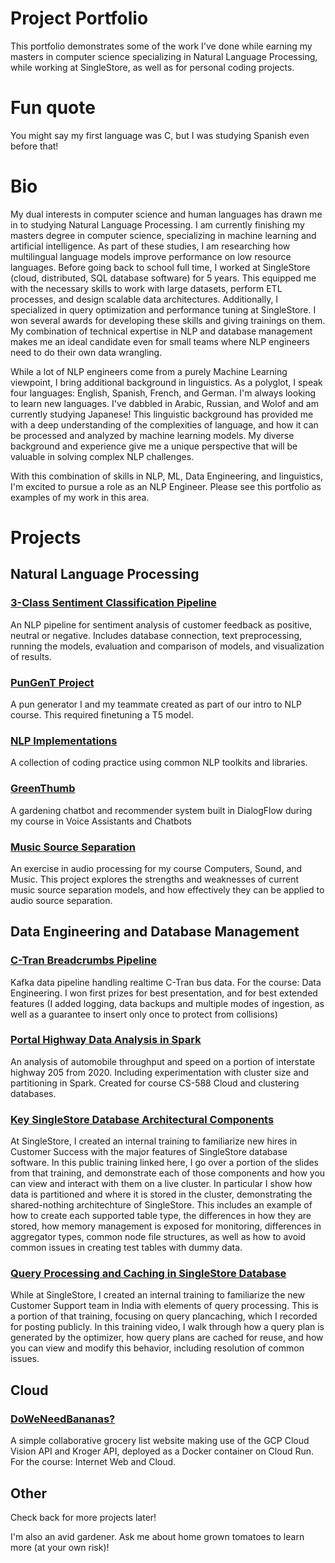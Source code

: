 # Project Portfolio

This portfolio demonstrates some of the work I've done while earning my masters in computer science specializing in Natural Language Processing, while working at SingleStore, as well as for personal coding projects.

# Fun quote
You might say my first language was C, but I was studying Spanish even before that! 

# Bio 
My dual interests in computer science and human languages has drawn me in to studying Natural Language Processing. I am currently finishing my masters degree in computer science, specializing in machine learning and artificial intelligence. As part of these studies, I am researching how multilingual language models improve performance on low resource languages. Before going back to school full time, I worked at SingleStore (cloud, distributed, SQL database software) for 5 years. This equipped me with the necessary skills to work with large datasets, perform ETL processes, and design scalable data architectures. Additionally, I specialized in query optimization and performance tuning at SingleStore. I won several awards for developing these skills and giving trainings on them. My combination of technical expertise in NLP and database management makes me an ideal candidate even for small teams where NLP engineers need to do their own data wrangling. 

While a lot of NLP engineers come from a purely Machine Learning viewpoint, I bring additional background in linguistics. As a polyglot, I speak four languages: English, Spanish, French, and German. I'm always looking to learn new languages. I've dabbled in Arabic, Russian, and Wolof and am currently studying Japanese! This linguistic background has provided me with a deep understanding of the complexities of language, and how it can be processed and analyzed by machine learning models. My diverse background and experience give me a unique perspective that will be valuable in solving complex NLP challenges.

With this combination of skills in NLP, ML, Data Engineering, and linguistics, I'm excited to pursue a role as an NLP Engineer. Please see this portfolio as examples of my work in this area.


# Projects

## Natural Language Processing

### [3-Class Sentiment Classification Pipeline](https://github.com/coding-gen/coding-challenge)
An NLP pipeline for sentiment analysis of customer feedback as positive, neutral or negative. Includes database connection, text preprocessing, running the models, evaluation and comparison of models, and visualization of results. 


### [PunGenT Project](https://github.com/coding-gen/nlp-cs510)
A pun generator I and my teammate created as part of our intro to NLP course. This required finetuning a T5 model.


### [NLP Implementations](https://github.com/coding-gen/nlp-research)
A collection of coding practice using common NLP toolkits and libraries.


### [GreenThumb](https://www.youtube.com/watch?v=sadCqoHJYp8)
A gardening chatbot and recommender system built in DialogFlow during my course in Voice Assistants and Chatbots


### [Music Source Separation](https://github.com/coding-gen/cs510-comp-sound-music/tree/main/project-music-source-separation)
An exercise in audio processing for my course Computers, Sound, and Music. This project explores the strengths and weaknesses of current music source separation  models, and how effectively they can be applied to audio source separation.



## Data Engineering and Database Management

### [C-Tran Breadcrumbs Pipeline](https://www.youtube.com/watch?v=JPv2SXW0Kp4)
Kafka data pipeline handling realtime C-Tran bus data. For the course: Data Engineering. I won first prizes for best presentation, and for best extended features (I added logging, data backups and multiple modes of ingestion, as well as a guarantee to insert only once to protect from collisions)

### [Portal Highway Data Analysis in Spark](https://github.com/jnickg/dataproc-highways)
An analysis of automobile throughput and speed on a portion of interstate highway 205 from 2020. Including experimentation with cluster size and partitioning in Spark. Created for course CS-588 Cloud and clustering databases.

### [Key SingleStore Database Architectural Components](https://www.youtube.com/watch?v=FgNWb9Wkxf8)
At SingleStore, I created an internal training to familiarize new hires in Customer Success with the major features of SingleStore database software. In this public training linked here, I go over a portion of the slides from that training, and demonstrate each of those components and how you can view and interact with them on a live cluster. In particular I show how data is partitioned and where it is stored in the cluster, demonstrating the shared-nothing architechture of SingleStore. This includes an example of how to create each supported table type, the differences in how they are stored, how memory management is exposed for monitoring, differences in aggregator types, common node file structures, as well as how to avoid common issues in creating test tables with dummy data.

### [Query Processing and Caching in SingleStore Database](https://www.youtube.com/watch?v=wLmEK0UK280)
While at SingleStore, I created an internal training to familiarize the new Customer Support team in India with elements of query processing. This is a portion of that training, focusing on query plancaching, which I recorded for posting publicly. In this training video, I walk through how a query plan is generated by the optimizer, how query plans are cached for reuse, and how you can view and modify this behavior, including resolution of common issues.


## Cloud

### [DoWeNeedBananas? ](https://www.youtube.com/watch?v=5pxteRInbiY)
A simple collaborative grocery list website making use of the GCP Cloud Vision API and Kroger API, deployed as a Docker container on Cloud Run. For the course: Internet Web and Cloud.


## Other
Check back for more projects later!

I'm also an avid gardener. Ask me about home grown tomatoes to learn more (at your own risk)!